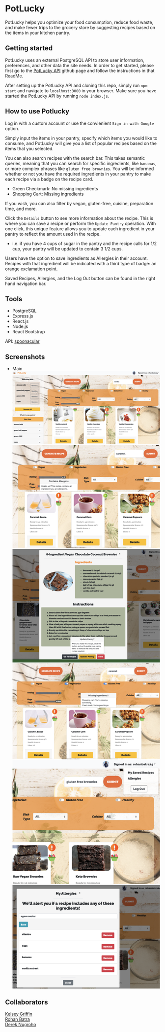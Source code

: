 # PotLucky

PotLucky helps you optimize your food consumption, reduce food waste, and make fewer trips to the grocery store by suggesting recipes based on the items in your kitchen pantry.

## Getting started

PotLucky uses an external PostgreSQL API to store user information, preferences, and other data the site needs. In order to get started, please first go to the [PotLucky API](https://github.com/rohanbatra24/pot-lucky-api) github page and follow the instructions in that ReadMe. 

After setting up the PotLucky API and cloning this repo, simply run `npm start` and navigate to `localhost:3000` in your browser. Make sure you have started the PotLucky API by running `node index.js`.

## How to use Potlucky

Log in with a custom account or use the convienient `Sign in with Google` option. 

Simply input the items in your pantry, specify which items you would like to consume, and PotLucky will give you a list of popular recipes based on the items that you selected.

You can also search recipes with the search bar. This takes semantic queries, meaning that you can search for specific ingredients, like `bananas`, or more complex phrases like `gluten free brownies`. You will be informed whether or not you have the required ingredients in your pantry to make each recipe via a badge on the recipe card. 
* Green Checkmark: No missing ingredients
* Shopping Cart: Missing ingredients

If you wish, you can also filter by vegan, gluten-free, cuisine, preparation time, and more.

Click the `Details` button to see more information about the recipe. This is where you can save a recipe or perform the `Update Pantry` operation. With one click, this unique feature allows you to update each ingredient in your pantry to reflect the amount used in the recipe. 
  * i.e. if you have 4 cups of sugar in the pantry and the recipe calls for 1/2 cup, your pantry will be updated to contain 3 1/2 cups.
  
Users have the option to save ingredients as Allergies in their account. Recipes with that ingredient will be indicated with a third type of badge: an orange exclamation point.

Saved Recipes, Allergies, and the Log Out button can be found in the right hand navigation bar. 

## Tools

- PostgreSQL
- Express.js
- React.js
- Node.js
- React Bootstrap

API: [spoonacular](https://spoonacular.com/food-api)

## Screenshots

- Main
!["Main page"](https://github.com/rohanbatra24/pot-lucky/blob/master/src/assets/screenshots/Main%20page.png?raw=true)
!["Allergens tooltip"](https://github.com/rohanbatra24/pot-lucky/blob/master/src/assets/screenshots/Allergens%20tooltip.png?raw=true)
!["Full recipe"](https://github.com/rohanbatra24/pot-lucky/blob/master/src/assets/screenshots/Full%20recipe.png?raw=true)
!["Missing ingredients"](https://github.com/rohanbatra24/pot-lucky/blob/master/src/assets/screenshots/Missing%20ingredients%20tooltip.png?raw=true)
!["User prefs dropdown"](https://github.com/rohanbatra24/pot-lucky/blob/master/src/assets/screenshots/User%20pref%20dropdown.png?raw=true)
!["allergies"](https://github.com/rohanbatra24/pot-lucky/blob/master/src/assets/screenshots/allergies.png?raw=true)

## Collaborators

[Kelsey Griffin](https://github.com/kelsey-griffin)  
[Rohan Batra](https://github.com/rohanbatra24)  
[Derek Nugroho](https://github.com/dereknugroho)
